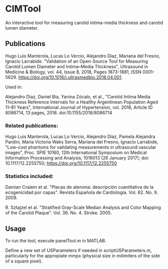 # CIMTool

An interactive tool for measuring carotid intima-media thickness and carotid lumen diameter.

## Publications

Hugo Luis Manterola, Lucas Lo Vercio, Alejandro Díaz, Mariana del Fresno, Ignacio Larrabide. "Validation of an Open-Source Tool for Measuring Carotid Lumen Diameter and Intima–Media Thickness", Ultrasound in Medicine & Biology, vol. 44, Issue 8, 2018, Pages 1873-1881, ISSN 0301-5629. https://doi.org/10.1016/j.ultrasmedbio.2018.04.001.

Used in:

Alejandro Diaz, Daniel Bia, Yanina Zócalo, et al., "Carotid Intima Media Thickness Reference Intervals for a Healthy Argentinean Population Aged 11–81 Years", International Journal of Hypertension, vol. 2018, Article ID 8086714, 13 pages, 2018. doi:10.1155/2018/8086714

### Related publications:

Hugo Luis Manterola, Lucas Lo Vercio, Alejandro Díaz, Pamela Alejandra Pardini, María Victoria Waks Serra, Mariana del Fresno, Ignacio Larrabide, "Low-cost phantoms for validating measurements in ultrasound vascular images", Proc. SPIE 10160, 12th International Symposium on Medical Information Processing and Analysis, 1016013 (26 January 2017); doi: 10.1117/12.2255750; https://doi.org/10.1117/12.2255750

### Statistics included:

Damian Craiem et al. "Placas de ateroma: descripción cuantitativa de la ecogenicidad por capas". Revista Española de Cardiología. Vol. 62. No. 9. 2009.

R. Sztajzel et al. "Stratified Gray-Scale Median Analysis and Color Mapping of the Carotid Plaque". Vol. 36. No. 4. Stroke. 2005.

## Usage

To run the tool, execute panelTool.m in MATLAB.

Define a new set of USParameters if needed in scriptUSParameters.m, particularly for the appropiate mmpx (physical size in milimiters of the side of a square pixel).
